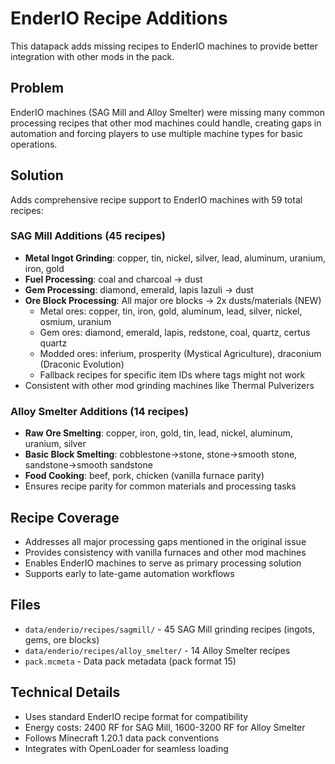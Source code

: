 # EnderIO Recipe Additions

This datapack adds missing recipes to EnderIO machines to provide better integration with other mods in the pack.

## Problem
EnderIO machines (SAG Mill and Alloy Smelter) were missing many common processing recipes that other mod machines could handle, creating gaps in automation and forcing players to use multiple machine types for basic operations.

## Solution
Adds comprehensive recipe support to EnderIO machines with 59 total recipes:

### SAG Mill Additions (45 recipes)
- **Metal Ingot Grinding**: copper, tin, nickel, silver, lead, aluminum, uranium, iron, gold
- **Fuel Processing**: coal and charcoal → dust
- **Gem Processing**: diamond, emerald, lapis lazuli → dust
- **Ore Block Processing**: All major ore blocks → 2x dusts/materials (NEW)
  - Metal ores: copper, tin, iron, gold, aluminum, lead, silver, nickel, osmium, uranium
  - Gem ores: diamond, emerald, lapis, redstone, coal, quartz, certus quartz
  - Modded ores: inferium, prosperity (Mystical Agriculture), draconium (Draconic Evolution)
  - Fallback recipes for specific item IDs where tags might not work
- Consistent with other mod grinding machines like Thermal Pulverizers

### Alloy Smelter Additions (14 recipes)
- **Raw Ore Smelting**: copper, iron, gold, tin, lead, nickel, aluminum, uranium, silver
- **Basic Block Smelting**: cobblestone→stone, stone→smooth stone, sandstone→smooth sandstone  
- **Food Cooking**: beef, pork, chicken (vanilla furnace parity)
- Ensures recipe parity for common materials and processing tasks

## Recipe Coverage
- Addresses all major processing gaps mentioned in the original issue
- Provides consistency with vanilla furnaces and other mod machines
- Enables EnderIO machines to serve as primary processing solution
- Supports early to late-game automation workflows

## Files
- `data/enderio/recipes/sagmill/` - 45 SAG Mill grinding recipes (ingots, gems, ore blocks)
- `data/enderio/recipes/alloy_smelter/` - 14 Alloy Smelter recipes
- `pack.mcmeta` - Data pack metadata (pack format 15)

## Technical Details
- Uses standard EnderIO recipe format for compatibility
- Energy costs: 2400 RF for SAG Mill, 1600-3200 RF for Alloy Smelter
- Follows Minecraft 1.20.1 data pack conventions
- Integrates with OpenLoader for seamless loading